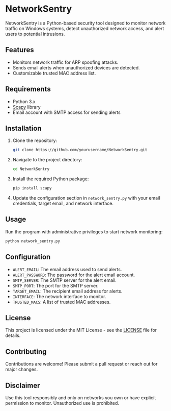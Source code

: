 # NetworkSentry

NetworkSentry is a Python-based security tool designed to monitor network traffic on Windows systems, detect unauthorized network access, and alert users to potential intrusions.

## Features

- Monitors network traffic for ARP spoofing attacks.
- Sends email alerts when unauthorized devices are detected.
- Customizable trusted MAC address list.

## Requirements

- Python 3.x
- [Scapy](https://scapy.net/) library
- Email account with SMTP access for sending alerts

## Installation

1. Clone the repository:
   ```bash
   git clone https://github.com/yourusername/NetworkSentry.git
   ```

2. Navigate to the project directory:
   ```bash
   cd NetworkSentry
   ```

3. Install the required Python package:
   ```bash
   pip install scapy
   ```

4. Update the configuration section in `network_sentry.py` with your email credentials, target email, and network interface.

## Usage

Run the program with administrative privileges to start network monitoring:

```bash
python network_sentry.py
```

## Configuration

- `ALERT_EMAIL`: The email address used to send alerts.
- `ALERT_PASSWORD`: The password for the alert email account.
- `SMTP_SERVER`: The SMTP server for the alert email.
- `SMTP_PORT`: The port for the SMTP server.
- `TARGET_EMAIL`: The recipient email address for alerts.
- `INTERFACE`: The network interface to monitor.
- `TRUSTED_MACS`: A list of trusted MAC addresses.

## License

This project is licensed under the MIT License - see the [LICENSE](LICENSE) file for details.

## Contributing

Contributions are welcome! Please submit a pull request or reach out for major changes.

## Disclaimer

Use this tool responsibly and only on networks you own or have explicit permission to monitor. Unauthorized use is prohibited.
